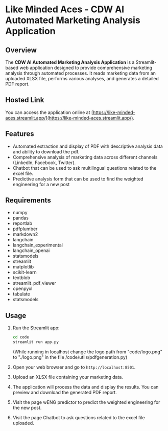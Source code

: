 # Like Minded Aces -  CDW AI Automated Marketing Analysis Application

## Overview

The **CDW AI Automated Marketing Analysis Application** is a Streamlit-based web application designed to provide comprehensive marketing analysis through automated processes. It reads marketing data from an uploaded XLSX file, performs various analyses, and generates a detailed PDF report.

## Hosted Link

You can access the application online at [https://like-minded-aces.streamlit.app/](https://like-minded-aces.streamlit.app/).

## Features

- Automated extraction and display of PDF with descriptive analysis data and ability to download the pdf.
- Comprehensive analysis of marketing data across different channels (LinkedIn, Facebook, Twitter).
- Chatbot that can be used to ask multilingual questions related to the excel file.
- Predictive analysis form that can be used to find the weighted engineering for a new post

## Requirements

- numpy
- pandas
- reportlab
- pdfplumber
- markdown2
- langchain
- langchain_experimental
- langchain_openai
- statsmodels
- streamlit
- matplotlib
- scikit-learn
- textblob
- streamlit_pdf_viewer
- openpyxl
- tabulate
- statsmodels

## Usage

1. Run the Streamlit app:
    ```bash
    cd code
    streamlit run app.py
    ```
    (While running in localhost change the logo path from "code/logo.png" to "./logo.png" in the file /code/utils/pdfgeneration.py)

2. Open your web browser and go to `http://localhost:8501`.

3. Upload an XLSX file containing your marketing data.

4. The application will process the data and display the results. You can preview and download the generated PDF report.

5. Visit the page wENG predictor to predict the weighted engineering for the new post.

6. Visit the page Chatbot to ask questions related to the excel file uploaded.
